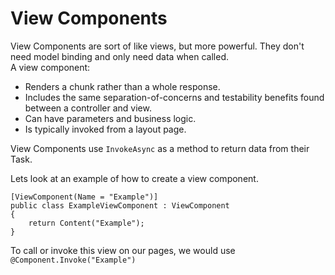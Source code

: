 
# View Components

View Components are sort of like views, but more powerful. They don't need model binding and only need data when called.   
A view component:
- Renders a chunk rather than a whole response.
- Includes the same separation-of-concerns and testability benefits found between a controller and view.
- Can have parameters and business logic.
- Is typically invoked from a layout page.

View Components use ```InvokeAsync``` as a method to return data from their Task. 

Lets look at an example of how to create a view component. 
``` 
[ViewComponent(Name = "Example")]
public class ExampleViewComponent : ViewComponent
{
    return Content("Example");
}
```

To call or invoke this view on our pages, we would use ```@Component.Invoke("Example")```
